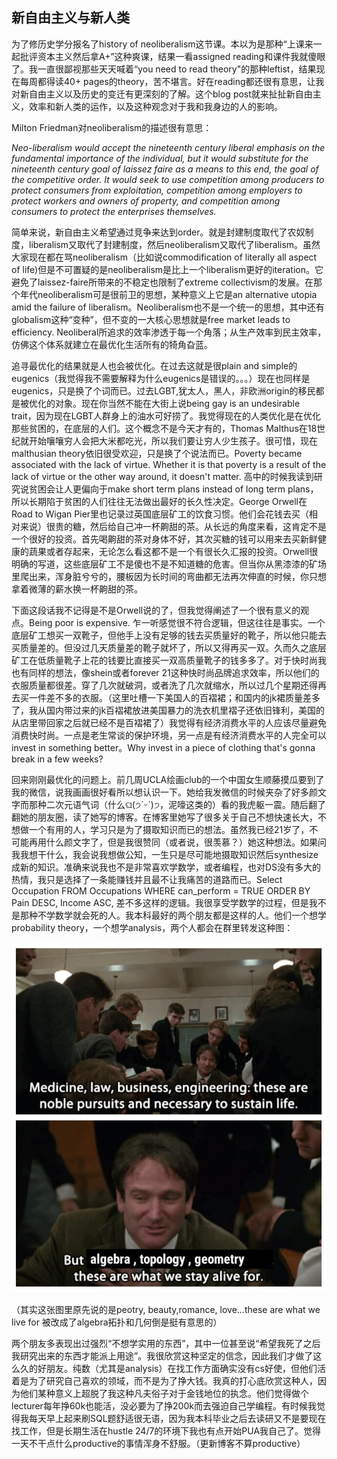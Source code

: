 ## 新自由主义与新人类

<p> 
  为了修历史学分报名了history of neoliberalism这节课。本以为是那种“上课来一起批评资本主义然后拿A+”这种爽课，结果一看assigned reading和课件我就傻眼了。我一直很鄙视那些天天喊着“you need to read theory"的那种leftist，结果现在每周都得读40+ pages的theory，苦不堪言。好在reading都还很有意思，让我对新自由主义以及历史的变迁有更深刻的了解。这个blog post就来扯扯新自由主义，效率和新人类的运作，以及这种观念对于我和我身边的人的影响。
  
  </p>
<p>Milton Friedman对neoliberalism的描述很有意思：
    </p>
<p> 
  <i>
Neo-liberalism would accept the nineteenth century liberal emphasis on the fundamental importance of the individual, but it would substitute for the nineteenth century goal of laissez faire as a means to this end, the goal of the competitive order. It would seek to use competition among producers to protect consumers from exploitation, competition among employers to protect workers and owners of property, and competition among consumers to protect the enterprises themselves.
</i>
  </p> 
<p> 
  简单来说，新自由主义希望通过竞争来达到order。就是封建制度取代了农奴制度，liberalism又取代了封建制度，然后neoliberalism又取代了liberalism。虽然大家现在都在骂neoliberalism（比如说commodification of literally all aspect of life)但是不可置疑的是neoliberalism是比上一个liberalism更好的iteration。它避免了laissez-faire所带来的不稳定也限制了extreme collectivism的发展。在那个年代neoliberalism可是很前卫的思想，某种意义上它是an alternative utopia amid the failure of liberalism。Neoliberalism也不是一个统一的思想，其中还有globalism这种“变种”，但不变的一大核心思想就是free market leads to efficiency. Neoliberal所追求的效率渗透于每一个角落；从生产效率到民主效率，仿佛这个体系就建立在最优化生活所有的犄角旮蓝。
  </p>
    
<p>
  追寻最优化的结果就是人也会被优化。在过去这就是很plain and simple的eugenics（我觉得我不需要解释为什么eugenics是错误的。。。）现在也同样是eugenics，只是换了个词而已。过去LGBT,犹太人，黑人，非欧洲origin的移民都是被优化的对象。现在你当然不能在大街上说being gay is an undesirable trait，因为现在LGBT人群身上的油水可好捞了。我觉得现在的人类优化是在优化那些贫困的，在底层的人们。这个概念不是今天才有的，Thomas Malthus在18世纪就开始嚷嚷穷人会把大米都吃光，所以我们要让穷人少生孩子。很可惜，现在malthusian theory依旧很受欢迎，只是换了个说法而已。Poverty became associated with the lack of virtue. Whether it is that poverty is a result of the lack of virtue or the other way around, it doesn't matter. 高中的时候我读到研究说贫困会让人更偏向于make short term plans instead of long term plans，所以长期陷于贫困的人们往往无法做出最好的长久性决定。George Orwell在Road to Wigan Pier里也记录过英国底层矿工的饮食习惯。他们会花钱去买（相对来说）很贵的糖，然后给自己冲一杯齁甜的茶。从长远的角度来看，这肯定不是一个很好的投资。首先喝齁甜的茶对身体不好，其次买糖的钱可以用来去买新鲜健康的蔬果或者存起来，无论怎么看这都不是一个有很长久汇报的投资。Orwell很明确的写道，这些底层矿工不是傻也不是不知道糖的危害。但当你从黑漆漆的矿场里爬出来，浑身脏兮兮的，腰板因为长时间的弯曲都无法再次伸直的时候，你只想拿着微薄的薪水换一杯齁甜的茶。
  </p>
    
 <p>
   下面这段话我不记得是不是Orwell说的了，但我觉得阐述了一个很有意义的观点。Being poor is expensive. 乍一听感觉很不符合逻辑，但这往往是事实。一个底层矿工想买一双靴子，但他手上没有足够的钱去买质量好的靴子，所以他只能去买质量差的。但没过几天质量差的靴子就坏了，所以又得再买一双。久而久之底层矿工在低质量靴子上花的钱要比直接买一双高质量靴子的钱多多了。对于快时尚我也有同样的想法，像shein或者forever 21这种快时尚品牌追求效率，所以他们的衣服质量都很差。穿了几次就破洞，或者洗了几次就缩水，所以过几个星期还得再去买一件差不多的衣服。（这里吐槽一下美国人的百褶裙；和国内的jk裙质量差多了，我从国内带过来的jk百褶裙放进美国暴力的洗衣机里褶子还依旧锋利，美国的从店里带回家之后就已经不是百褶裙了）我觉得有经济消费水平的人应该尽量避免消费快时尚。一点是老生常谈的保护环境，另一点是有经济消费水平的人完全可以invest in something better。Why invest in a piece of clothing that's gonna break in a few weeks? 
   </p>
 
  <p>
    回来刚刚最优化的问题上。前几周UCLA绘画club的一个中国女生顺藤摸瓜要到了我的微信，说我画画很好看所以想认识一下。她给我发微信的时候夹杂了好多颜文字而那种二次元语气词（什么ଘ(੭ˊᵕˋ)੭，泥嚎这类的）看的我虎躯一震。随后翻了翻她的朋友圈，读了她写的博客。在博客里她写了很多关于自己不想快速长大，不想做一个有用的人，学习只是为了摄取知识而已的想法。虽然我已经21岁了，不可能再用什么颜文字了，但是我很赞同（或者说，很羡慕？）她这种想法。如果问我我想干什么，我会说我想做公知，一生只是尽可能地摄取知识然后synthesize成新的知识。准确来说我也不是非常喜欢学数学，或者编程，也对DS没有多大的热情，我只是选择了一条能赚钱并且最不让我痛苦的道路而已。Select Occupation FROM Occupations WHERE can_perform = TRUE ORDER BY Pain DESC, Income ASC, 差不多这样的逻辑。我很享受学数学的过程，但是我不是那种不学数学就会死的人。我本科最好的两个朋友都是这样的人。他们一个想学probability theory，一个想学analysis，两个人都会在群里转发这种图：
    </p>
  <IMG SRC="https://raw.githubusercontent.com/sqliang99/sqliang99.github.io/main/picturefolder/32566840_2082751608419282_4215848870216728576_n.jpg"> 

<p>
  （其实这张图里原先说的是peotry, beauty,romance, love...these are what we live for 被改成了algebra拓扑和几何倒是挺有意思的）
  </p>
  
  <p>
  两个朋友多表现出过强烈“不想学实用的东西”，其中一位甚至说“希望我死了之后我研究出来的东西才能派上用途”。我很欣赏这种坚定的信念，因此我们才做了这么久的好朋友。纯数（尤其是analysis）在找工作方面确实没有cs好使，但他们活着是为了研究自己喜欢的领域，而不是为了挣大钱。我真的打心底欣赏这种人，因为他们某种意义上超脱了我这种凡夫俗子对于金钱地位的执念。他们觉得做个lecturer每年挣60k也能活，没必要为了挣200k而去强迫自己学编程。有时候我觉得我每天早上起来刷SQL题舒适很无语，因为我本科毕业之后去读研又不是要现在找工作，但是长期生活在hustle 24/7的环境下我也有点开始PUA我自己了。觉得一天不干点什么productive的事情浑身不舒服。（更新博客不算productive）
  </p>

